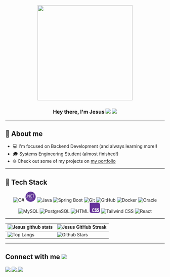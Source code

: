 <div align="center">
  <img src="https://i.imgur.com/WQoalAs.jpeg" width="300" height="300" />
</div>

<h3 align="center">Hey there, I'm Jesus <img src="https://media.giphy.com/media/hvRJCLFzcasrR4ia7z/giphy.gif" width="28"> <img src="https://emojis.slackmojis.com/emojis/images/1531849430/4246/blob-sunglasses.gif?1531849430" width="28"/></h3>

---

## 📖 About me

* 💻 I'm focused on Backend Development (and always learning more!)
* 🎓 Systems Engineering Student (almost finished!)
* 🌐 Check out some of my projects on [my portfolio](https://jdcarsa.github.io/)


---

## 🚀 Tech Stack

<p align="center">
  <!-- C# -->
  <img src="https://img.icons8.com/color/48/000000/c-sharp-logo.png" alt="C#" title="C#" height="32"/>
  <!-- .NET Core -->
  <img src="https://raw.githubusercontent.com/devicons/devicon/master/icons/dotnetcore/dotnetcore-original.svg" alt=".NET Core" title=".NET Core" height="32"/>
  <!-- Java -->
  <img src="https://img.icons8.com/color/48/000000/java-coffee-cup-logo.png" alt="Java" title="Java" height="32"/>
  <!-- Spring Boot -->
  <img src="https://www.vectorlogo.zone/logos/springio/springio-icon.svg" alt="Spring Boot" title="Spring Boot" height="32"/>
  <!-- Git -->
  <img src="https://img.icons8.com/color/48/000000/git.png" alt="Git" title="Git" height="32"/>
  <!-- GitHub -->
  <img src="https://i.imgur.com/DZgetVv.png" alt="GitHub" title="GitHub" height="32"/>
  <!-- Docker -->
  <img src="https://img.icons8.com/color/48/000000/docker.png" alt="Docker" title="Docker" height="32"/>
<!-- Databases: Oracle, MySQL, PostgreSQL -->
  <img src="https://img.icons8.com/color/48/oracle-logo.png" alt="Oracle" title="Oracle Database" height="32"/>
  <img src="https://img.icons8.com/color/48/mysql-logo.png" alt="MySQL" title="MySQL Database" height="32"/>
  <img src="https://img.icons8.com/color/48/postgresql.png" alt="PostgreSQL" title="PostgreSQL Database" height="32"/>
  <!-- HTML -->
  <img src="html/html.png" alt="HTML" title="HTML" height="32"/>
  <!-- CSS -->
  <img src="https://raw.githubusercontent.com/github/explore/80688e429a7d4ef2fca1e82350fe8e3517d3494d/topics/css/css.png" alt="CSS" title="CSS" height="32"/>
  <!-- Tailwind -->
  <img src="https://www.vectorlogo.zone/logos/tailwindcss/tailwindcss-icon.svg" alt="Tailwind CSS" title="Tailwind CSS" height="32"/>
  <!-- React -->
  <img src="https://img.icons8.com/color/48/000000/react-native.png" alt="React" title="React" height="32"/>
</p>

---

| ![Jesus github stats](https://github-readme-stats.vercel.app/api?username=Jdcarsa&show_icons=true&theme=transparent) | ![Jesus GitHub Streak](https://github-readme-streak-stats.herokuapp.com/?user=Jdcarsa&theme=transparent) |
| --- | --- |
| ![Top Langs](https://github-readme-stats.vercel.app/api/top-langs/?username=Jdcarsa&theme=transparent) | ![Github Stars](https://github-readme-stats.vercel.app/api?username=Jdcarsa&show_icons=true&locale=en&count_private=true&hide_rank=true&custom_title=My%20GitHub%20Stats&disable_animations=true&theme=transparent) |

---

<h2> Connect with me <img src='https://raw.githubusercontent.com/ShahriarShafin/ShahriarShafin/main/Assets/handshake.gif' width="100px"> </h2>
<a href="https://www.linkedin.com/in/jesus-david-cardenas-sandoval-a368652b6/">
  <img width="32px" align="center" src="https://raw.githubusercontent.com/rahulbanerjee26/githubAboutMeGenerator/main/icons/linked-in-alt.svg"/>
</a>
<a href="https://jdcarsa.github.io/">
  <img width="32px" align="center" src="https://raw.githubusercontent.com/rahulbanerjee26/githubAboutMeGenerator/main/icons/portfolio.png"/>
</a>
<a href="https://www.github.com/Jdcarsa">
  <img width="32px" align="center" src="https://raw.githubusercontent.com/rahulbanerjee26/githubAboutMeGenerator/main/icons/github.svg"/>
</a>
